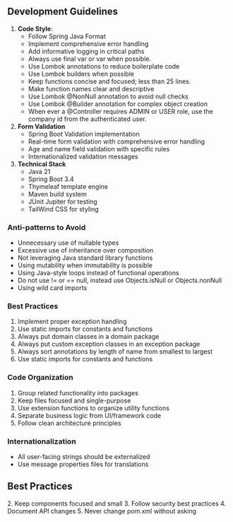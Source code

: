 ## Development Guidelines
1. **Code Style**:
   - Follow Spring Java Format
   - Implement comprehensive error handling
   - Add informative logging in critical paths
   - Always use final var or var when possible.
   - Use Lombok annotations to reduce boilerplate code
   - Use Lombok builders when possible
   - Keep functions concise and focused; less than 25 lines.
   - Make function names clear and descriptive
   - Use Lombok @NonNull annotation to avoid null checks
   - Use Lombok @Builder annotation for complex object creation
   - When ever a @Controller requires ADMIN or USER role, use the company id from the authenticated user.
2. **Form Validation**
   - Spring Boot Validation implementation
   - Real-time form validation with comprehensive error handling
   - Age and name field validation with specific rules
   - Internationalized validation messages
2. **Technical Stack**
   - Java 21
   - Spring Boot 3.4
   - Thymeleaf template engine
   - Maven build system
   - JUnit Jupiter for testing
   - TailWind CSS for styling

### Anti-patterns to Avoid
- Unnecessary use of nullable types
- Excessive use of inheritance over composition
- Not leveraging Java standard library functions
- Using mutability when immutability is possible
- Using Java-style loops instead of functional operations
- Do not use != or == null, instead use Objects.isNull or Objects.nonNull
- Using wild card imports

### Best Practices
1. Implement proper exception handling
2. Use static imports for constants and functions
3. Always put domain classes in a domain package
4. Always put custom exception classes in an exception package
5. Always sort annotations by length of name from smallest to largest
6. Use static imports for constants and functions

### Code Organization
1. Group related functionality into packages
2. Keep files focused and single-purpose
3. Use extension functions to organize utility functions
4. Separate business logic from UI/framework code
5. Follow clean architecture principles

### Internationalization
- All user-facing strings should be externalized
- Use message properties files for translations

## Best Practices

[//]: # (1. Write tests for new features)
2. Keep components focused and small
3. Follow security best practices
4. Document API changes
5. Never change pom.xml without asking